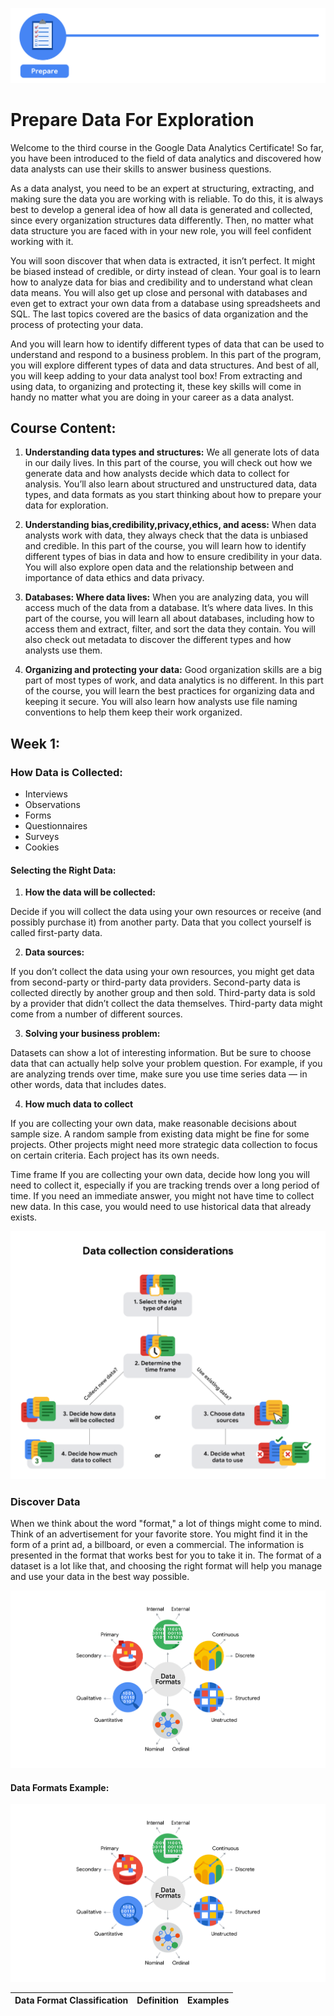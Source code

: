 ![](prepare.png)

# Prepare Data For Exploration

Welcome to the third course in the Google Data Analytics Certificate! So far, you have been introduced to the field of data analytics and discovered how data analysts can use their skills to answer business questions. 

As a data analyst, you need to be an expert at structuring, extracting, and making sure the data you are working with is reliable. To do this, it is always best to develop a general idea of how all data is generated and collected, since every organization structures data differently. Then, no matter what data structure you are faced with in your new role, you will feel confident working with it.  

You will soon discover that when data is extracted, it isn’t perfect. It might be biased instead of credible, or dirty instead of clean. Your goal is to learn how to analyze data for bias and credibility and to understand what clean data means. You will also get up close and personal with databases and even get to extract your own data from a database using spreadsheets and SQL. The last topics covered are the basics of data organization and the process of protecting your data. 

And you will learn how to identify different types of data that can be used to understand and respond to a business problem. In this part of the program, you will explore different types of data and data structures. And best of all, you will keep adding to your data analyst tool box! From extracting and using data, to organizing and protecting it, these key skills will come in handy no matter what you are doing in your career as a data analyst.

## Course Content:

1. **Understanding data types and structures:** We all generate lots of data in our daily lives. In this part of the course, you will check out how we generate data and how analysts decide which data to collect for analysis. You’ll also learn about structured and unstructured data, data types, and data formats as you start thinking about how to prepare your data for exploration.

2. **Understanding bias,credibility,privacy,ethics, and acess:** When data analysts work with data, they always check that the data is unbiased and credible. In this part of the course, you will learn how to identify different types of bias in data and how to ensure credibility in your data. You will also explore open data and the relationship between and importance of data ethics and data privacy.

3. **Databases: Where data lives:** When you are analyzing data, you will access much of the data from a database. It’s where data lives. In this part of the course, you will learn all about databases, including how to access them and extract, filter, and sort the data they contain. You will also check out metadata to discover the different types and how analysts use them.

4. **Organizing and protecting your data:** Good organization skills are a big part of most types of work, and data analytics is no different. In this part of the course, you will learn the best practices for organizing data and keeping it secure. You will also learn how analysts use file naming conventions to help them keep their work organized.

## Week 1:

### How Data is Collected:

- Interviews
- Observations
- Forms
- Questionnaires
- Surveys
- Cookies

 #### Selecting the Right Data: 
 
1. **How the data will be collected:**

Decide if you will collect the data using your own resources or receive (and possibly purchase it) from another party. Data that you collect yourself is called first-party data.

2. **Data sources:**

If you don’t collect the data using your own resources, you might get data from second-party or third-party data providers. Second-party data is collected directly by another group and then sold. Third-party data is sold by a provider that didn’t collect the data themselves. Third-party data might come from a number of different sources.

3. **Solving your business problem:**

Datasets can show a lot of interesting information. But be sure to choose data that can actually help solve your problem question. For example, if you are analyzing trends over time, make sure you use time series data — in other words, data that includes dates.

4. **How much data to collect**

If you are collecting your own data, make reasonable decisions about sample size. A random sample from existing data might be fine for some projects. Other projects might need more strategic data collection to focus on certain criteria. Each project has its own needs. 

Time frame
If you are collecting your own data, decide how long you will need to collect it, especially if you are tracking trends over a long period of time. If you need an immediate answer, you might not have time to collect new data. In this case, you would need to use historical data that already exists. 
 
![](images/co.png) 


### Discover Data 

When we think about the word "format," a lot of things might come to mind. Think of an advertisement for your favorite store. You might find it in the form of a print ad, a billboard, or even a commercial. The information is presented in the format that works best for you to take it in. The format of a dataset is a lot like that, and choosing the right format will help you manage and use your data in the best way possible.

![](images/co1.png)

#### Data Formats Example:

![](images/co1.png)

Data Format Classification  |  Definition  | Examples 
--------------------------  |  ------------| ---------


